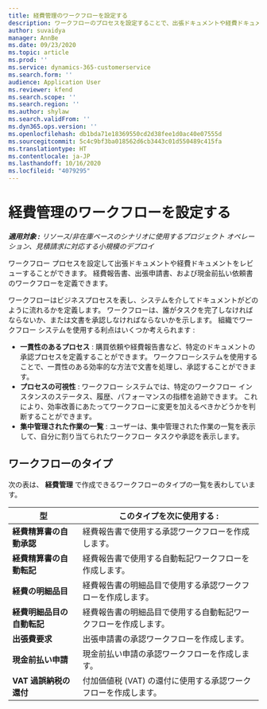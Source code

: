 ```yaml
---
title: 経費管理のワークフローを設定する
description: ワークフローのプロセスを設定することで、出張ドキュメントや経費ドキュメントをレビューすることができます。
author: suvaidya
manager: AnnBe
ms.date: 09/23/2020
ms.topic: article
ms.prod: ''
ms.service: dynamics-365-customerservice
ms.search.form: ''
audience: Application User
ms.reviewer: kfend
ms.search.scope: ''
ms.search.region: ''
ms.author: shylaw
ms.search.validFrom: ''
ms.dyn365.ops.version: ''
ms.openlocfilehash: db1bda71e18369550cd2d38fee1d0ac40e07555d
ms.sourcegitcommit: 5c4c9bf3ba018562d6cb3443c01d550489c415fa
ms.translationtype: HT
ms.contentlocale: ja-JP
ms.lasthandoff: 10/16/2020
ms.locfileid: "4079295"
---
```

# <a name="set-up-workflows-for-expense-management"></a>経費管理のワークフローを設定する

_**適用対象 :** リソース/非在庫ベースのシナリオに使用するプロジェクト オペレーション、見積請求に対応する小規模のデプロイ_

ワークフロー プロセスを設定して出張ドキュメントや経費ドキュメントをレビューすることができます。 経費報告書、出張申請書、および現金前払い依頼書のワークフローを定義できます。

ワークフローはビジネスプロセスを表し、システムを介してドキュメントがどのように流れるかを定義します。 ワークフローは、誰がタスクを完了しなければならないか、または文書を承認しなければならないかを示します。 組織でワークフロー システムを使用する利点はいくつか考えられます :

- **一貫性のあるプロセス** : 購買依頼や経費報告書など、特定のドキュメントの承認プロセスを定義することができます。 ワークフローシステムを使用することで、一貫性のある効率的な方法で文書を処理し、承認することができます。
- **プロセスの可視性** : ワークフロー システムでは、特定のワークフロー インスタンスのステータス、履歴、パフォーマンスの指標を追跡できます。 これにより、効率改善にあたってワークフローに変更を加えるべきかどうかを判断することができます。
- **集中管理された作業の一覧** : ユーザーは、集中管理された作業の一覧を表示して、自分に割り当てられたワークフロー タスクや承認を表示します。 

## <a name="workflow-types"></a>ワークフローのタイプ

次の表は、 **経費管理** で作成できるワークフローのタイプの一覧を表わしています。


|              <strong>型</strong>              |                   <strong>このタイプを次に使用する :</strong>                   |
|-------------------------------------------------|-----------------------------------------------------------------------|
|   <strong>経費精算書の自動承認</strong> |            経費報告書で使用する承認ワークフローを作成します。             |
|  <strong>経費精算書の自動転記</strong>   |        経費報告書で使用する自動転記ワークフローを作成します。        |
|       <strong>経費の明細品目</strong>        |     経費報告書の明細品目で使用する承認ワークフローを作成します。      |
| <strong>経費明細品目の自動転記</strong> | 経費報告書の明細品目で使用する自動転記ワークフローを作成します。 |
|       <strong>出張費要求</strong>       |          出張申請書の承認ワークフローを作成します。           |
|      <strong>現金前払い申請</strong>      |         現金前払い申請の承認ワークフローを作成します。          |
|        <strong>VAT 過誤納税の還付</strong>        | 付加価値税 (VAT) の還付に使用する承認ワークフローを作成します。  |
